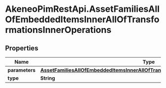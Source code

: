 # AkeneoPimRestApi.AssetFamiliesAllOfEmbeddedItemsInnerAllOfTransformationsInnerOperations

## Properties

Name | Type | Description | Notes
------------ | ------------- | ------------- | -------------
**parameters** | [**AssetFamiliesAllOfEmbeddedItemsInnerAllOfTransformationsInnerOperationsParameters**](AssetFamiliesAllOfEmbeddedItemsInnerAllOfTransformationsInnerOperationsParameters.md) |  | [optional] 
**type** | **String** |  | [optional] 


